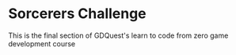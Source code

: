 # Sorcerers Challenge
 This is the final section of GDQuest's learn to code from zero game development course
